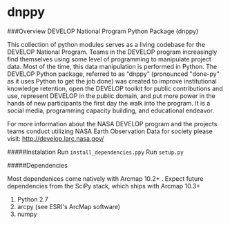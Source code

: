 ﻿# dnppy

###Overview
DEVELOP National Program Python Package (dnppy)

This collection of python modules serves as a living codebase
for the DEVELOP National Program. Teams in the DEVELOP program increasingly find themselves using some level of programming to manipulate project data. Most of the time, this data manipulation is performed in Python. The DEVELOP Python package, referred to as “dnppy” (pronounced "done-py" as it uses Python to get the job done) was created to improve institutional knowledge retention, open the DEVELOP toolkit for public contributions and use, represent DEVELOP in the public domain, and put more power in the hands of new participants the first day the walk into the program. It is a social media, programming capacity building, and educational endeavor.

For more information about the NASA DEVELOP program and the projects teams conduct 
utilizing NASA Earth Observation Data for society please visit: http://develop.larc.nasa.gov/

#####Instalation
Run `install_dependencies.ppy`
Run `setup.py`

#####Dependencies

Most dependenices come natively with Arcmap 10.2+ . Expect future dependencies from the SciPy stack, which ships with Arcmap 10.3+

1. Python 2.7
2. arcpy  (see ESRI's ArcMap software)
3. numpy

